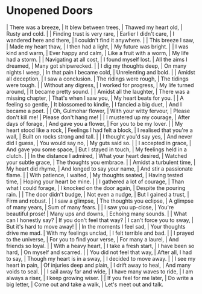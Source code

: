 Unopened Doors
==============

| There was a breeze,
| It blew between trees,
| Thawed my heart old,
| Rusty and cold.
| 
| Finding trust is very rare,
| Earlier I didn\'t care,
| I wandered here and there,
| I couldn\'t find it anywhere.
| 
| This breeze I saw,
| Made my heart thaw,
| I then had a light,
| My future was bright.
| 
| I was kind and warm,
| Ever happy and calm,
| Like a fruit with a worm,
| My life had a storm.
| 
| Navigating at all cost,
| I found myself lost.
| All the aims I dreamed,
| Many got shipwrecked.
| 
| I dig my thoughts deep,
| On many nights I weep,
| In that pain I became cold,
| Unrelenting and bold.
| 
| Amidst all deception,
| I saw a conclusion.
| The ridings were rough,
| The tidings were tough.
| 
| Without any digress,
| I worked for progress,
| My life turned around,
| It became pretty sound.
| 
| Amidst all the laughter,
| There was a missing chapter,
| That\'s when I saw you,
| My heart beats for you.
| 
| A feeling so gentle,
| It blossomed to kindle,
| I fancied a big duet,
| And I became a poet.
| 
| Oh, Gulmohar flower,
| With your witty fervour,
| Please don\'t kill me!
| Please don\'t hang me!
| 
| I mustered up my courage,
| After days of forage,
| And gave you a flower,
| For you to be my lover.
| 
| My heart stood like a rock,
| Feelings I had felt a block,
| I realised that you\'re a wall,
| Built on rocks strong and tall.
| 
| I thought you\'d say yes,
| And never did I guess,
| You would say no,
| My guts said so.
| 
| I accepted in grace,
| And gave you some space,
| But I stayed in touch,
| My feelings held in a clutch.
| 
| In the distance I admired,
| What your heart desired,
| Watched your subtle grace,
| The thoughts you embrace.
| 
| Amidst a turbulent time,
| My heart did rhyme,
| And longed to say your name,
| And stir a passionate flame.
| 
| With patience, I waited,
| My thoughts seated,
| Having tested time,
| Hoping your heart be mine.
| 
| I gathered a lot of courage,
| Than what I could forage,
| I knocked on the door again,
| Despite the pouring rain.
| 
| The door didn\'t budge,
| Not even a nudge,
| But I gained a trust,
| Firm and robust.
| 
| I saw a glimpse,
| The thoughts you eclipse,
| A glimpse of many years,
| Sum of many fears.
| 
| I saw you up-close,
| You\'re beautiful prose!
| Many ups and downs,
| Echoing many sounds.
| 
| What can I honestly say?
| If you don\'t feel that way?
| I can\'t force you to sway,
| But it\'s hard to move away!
| 
| In the moments I feel sad,
| Your thoughts drive me mad.
| With my feelings unclad,
| I felt terrible and bad.
| 
| I prayed to the universe,
| For you to find your verse,
| For many a laurel,
| And friends so loyal.
| 
| With a heavy heart,
| I take a fresh start,
| I have been so hard,
| On myself and scarred.
| 
| You did not feel that way,
| After all, I had to say,
| Though my heart is in a sway,
| I decided to move away.
| 
| I see my heart in pain,
| Of injuries deep and plain,
| I drift away to heal,
| And many voids to seal.
| 
| I sail away far and wide,
| I have many waves to ride,
| I am always a riser,
| I keep growing wiser.
| 
| If you feel for me later,
| Do write a big letter,
| Come out and take a walk,
| Let\'s meet out and talk.
